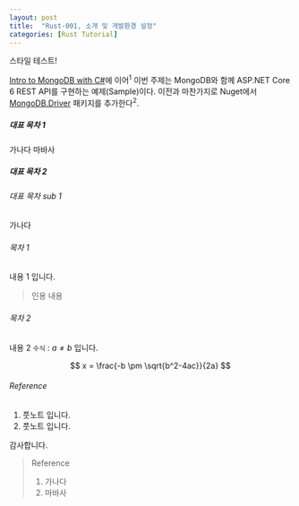 ```yaml
---
layout: post
title:  "Rust-001, 소개 및 개발환경 설정"
categories: [Rust Tutorial]
---
```

스타일 테스트!

[Intro to MongoDB with C#](https://msjo.kr/2020/04/12/1/)에 이어<sup>1</sup> 이번 주제는 MongoDB와 함께 ASP.NET Core 6 REST API를 구현하는 예제(Sample)이다. 이전과 마찬가지로 Nuget에서 [MongoDB.Driver](https://www.nuget.org/packages/MongoDB.Driver) 패키지를 추가한다<sup>2</sup>.

<!--more-->

##### 대표 목차 1

가나다 마바사

##### 대표 목차 2

###### 대표 목차 sub 1

가나다

###### 목차 1

내용 1 입니다.

> 인용 내용

###### 목차 2

내용 2 `수식` : $a \neq b$ 입니다.

$$
x = \frac{-b \pm \sqrt{b^2-4ac}}{2a}
$$

###### Reference

1. 풋노트 입니다.
2. 풋노트 입니다.

감사합니다.

> Reference
> 1. 가나다
> 2. 마바사
